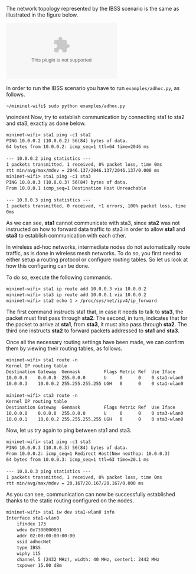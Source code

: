 The network topology represented by the IBSS scenario is the same as illustrated in the figure below. 

![Minimal network topology](https://github.com/ramonfontes/wireless-mesh-book/blob/master/minimal-topo.eps)

In order to run the IBSS scenario you have to run ```examples/adhoc.py```, as follows.

```
~/mininet-wifi$ sudo python examples/adhoc.py
```

\noindent Now, try to establish communication by connecting sta1 to sta2 and sta3, exactly as done below. 

```
mininet-wifi> sta1 ping -c1 sta2
PING 10.0.0.2 (10.0.0.2) 56(84) bytes of data.
64 bytes from 10.0.0.2: icmp_seq=1 ttl=64 time=2046 ms

--- 10.0.0.2 ping statistics ---
1 packets transmitted, 1 received, 0% packet loss, time 0ms
rtt min/avg/max/mdev = 2046.137/2046.137/2046.137/0.000 ms
mininet-wifi> sta1 ping -c1 sta3
PING 10.0.0.3 (10.0.0.3) 56(84) bytes of data.
From 10.0.0.1 icmp_seq=1 Destination Host Unreachable

--- 10.0.0.3 ping statistics ---
1 packets transmitted, 0 received, +1 errors, 100% packet loss, time 0ms
```

As we can see, **sta1** cannot communicate with sta3, since **sta2** was not instructed on how to forward data traffic to sta3 in order to allow **sta1** and **sta3** to establish communication with each other.


In wireless ad-hoc networks, intermediate nodes do not automatically route traffic, as is done in wireless mesh networks. To do so, you first need to either setup a routing protocol or configure routing tables. So let us look at how this configuring can be done.


To do so, execute the following commands.

```
mininet-wifi> sta1 ip route add 10.0.0.3 via 10.0.0.2
mininet-wifi> sta3 ip route add 10.0.0.1 via 10.0.0.2
mininet-wifi> sta2 echo 1 > /proc/sys/net/ipv4/ip_forward
```

The first command instructs sta1 that, in case it needs to talk to **sta3**, the packet must first pass through **sta2**. The second, in turn, indicates that for the packet to arrive at **sta1**, from **sta3**, it must also pass through **sta2**. The third one instructs **sta2** to forward packets addressed to **sta1** and **sta3**.


Once all the necessary routing settings have been made, we can confirm them by viewing their routing tables, as follows.

```
mininet-wifi> sta1 route -n
Kernel IP routing table
Destination Gateway  Genmask         Flags Metric Ref  Use Iface
10.0.0.0    0.0.0.0  255.0.0.0       U     0      0    0 sta1-wlan0
10.0.0.3    10.0.0.2 255.255.255.255 UGH   0      0    0 sta1-wlan0

mininet-wifi> sta3 route -n
Kernel IP routing table
Destination Gateway  Genmask         Flags Metric Ref  Use Iface
10.0.0.0    0.0.0.0  255.0.0.0       U     0      0    0 sta3-wlan0
10.0.0.1    10.0.0.2 255.255.255.255 UGH   0      0    0 sta3-wlan0
```

Now, let us try again to ping between sta1 and sta3. 

```
mininet-wifi> sta1 ping -c1 sta3
PING 10.0.0.3 (10.0.0.3) 56(84) bytes of data.
From 10.0.0.2: icmp_seq=1 Redirect Host(New nexthop: 10.0.0.3)
64 bytes from 10.0.0.3: icmp_seq=1 ttl=63 time=20.1 ms

--- 10.0.0.3 ping statistics ---
1 packets transmitted, 1 received, 0% packet loss, time 0ms
rtt min/avg/max/mdev = 20.167/20.167/20.167/0.000 ms
```

As you can see, communication can now be successfully established thanks to the static routing configured on the nodes.

```
mininet-wifi> sta1 iw dev sta1-wlan0 info
Interface sta1-wlan0
	ifindex 173
	wdev 0x7300000001
	addr 02:00:00:00:00:00
	ssid adhocNet
	type IBSS
	wiphy 115
	channel 5 (2432 MHz), width: 40 MHz, center1: 2442 MHz
	txpower 15.00 dBm
```

